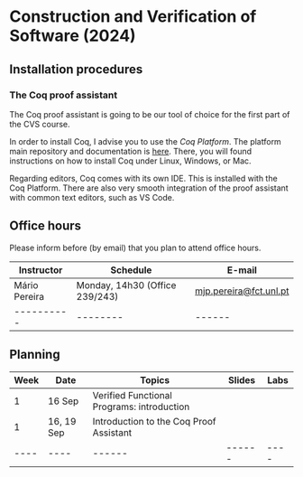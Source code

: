 # Construction and Verification of Software (2024)

## Installation procedures

### The Coq proof assistant

The Coq proof assistant is going to be our tool of choice for the
first part of the CVS course.

In order to install Coq, I advise you to use the *Coq Platform*. The
platform main repository and documentation is
[here](https://github.com/coq/platform). There, you will found
instructions on how to install Coq under Linux, Windows, or Mac.

Regarding editors, Coq comes with its own IDE. This is installed with
the Coq Platform. There are also very smooth integration of the proof
assistant with common text editors, such as VS Code.

## Office hours

Please inform before (by email) that you plan to attend office hours.

| Instructor | Schedule | E-mail |
| ---------- | -------- | ------ |
| Mário Pereira | Monday, 14h30 (Office 239/243) | mjp.pereira@fct.unl.pt |
| ---------- | -------- | ------ |

## Planning

| Week | Date | Topics | Slides | Labs |
| ---- | ---- | ------ | ------ | ---- |
| 1    | 16 Sep | Verified Functional Programs: introduction  |        |      |
| 1    | 16, 19 Sep | Introduction to the Coq Proof Assistant |        |      |
| ---- | ---- | ------ | ------ | ---- |
